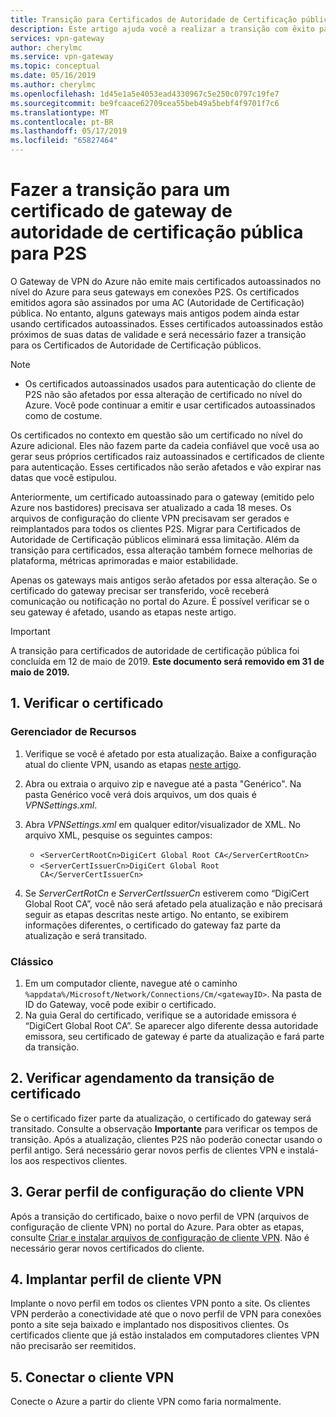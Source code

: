 ```yaml
---
title: Transição para Certificados de Autoridade de Certificação públicos para gateways P2S | Gateway de VPN do Azure | Microsoft Docs
description: Este artigo ajuda você a realizar a transição com êxito para os novos Certificados de Autoridade de Certificação públicos para gateways P2S.
services: vpn-gateway
author: cherylmc
ms.service: vpn-gateway
ms.topic: conceptual
ms.date: 05/16/2019
ms.author: cherylmc
ms.openlocfilehash: 1d45e1a5e4053ead4330967c5e250c0797c19fe7
ms.sourcegitcommit: be9fcaace62709cea55beb49a5bebf4f9701f7c6
ms.translationtype: MT
ms.contentlocale: pt-BR
ms.lasthandoff: 05/17/2019
ms.locfileid: "65827464"
---
```

# <a name="transition-to-a-public-ca-gateway-certificate-for-p2s"></a>Fazer a transição para um certificado de gateway de autoridade de certificação pública para P2S

O Gateway de VPN do Azure não emite mais certificados autoassinados no nível do Azure para seus gateways em conexões P2S. Os certificados emitidos agora são assinados por uma AC (Autoridade de Certificação) pública. No entanto, alguns gateways mais antigos podem ainda estar usando certificados autoassinados. Esses certificados autoassinados estão próximos de suas datas de validade e será necessário fazer a transição para os Certificados de Autoridade de Certificação públicos.

>[!NOTE]
> * Os certificados autoassinados usados para autenticação do cliente de P2S não são afetados por essa alteração de certificado no nível do Azure. Você pode continuar a emitir e usar certificados autoassinados como de costume.
>

Os certificados no contexto em questão são um certificado no nível do Azure adicional. Eles não fazem parte da cadeia confiável que você usa ao gerar seus próprios certificados raiz autoassinados e certificados de cliente para autenticação. Esses certificados não serão afetados e vão expirar nas datas que você estipulou.

Anteriormente, um certificado autoassinado para o gateway (emitido pelo Azure nos bastidores) precisava ser atualizado a cada 18 meses. Os arquivos de configuração do cliente VPN precisavam ser gerados e reimplantados para todos os clientes P2S. Migrar para Certificados de Autoridade de Certificação públicos eliminará essa limitação. Além da transição para certificados, essa alteração também fornece melhorias de plataforma, métricas aprimoradas e maior estabilidade.

Apenas os gateways mais antigos serão afetados por essa alteração. Se o certificado do gateway precisar ser transferido, você receberá comunicação ou notificação no portal do Azure. É possível verificar se o seu gateway é afetado, usando as etapas neste artigo.

> [!IMPORTANT]
> A transição para certificados de autoridade de certificação pública foi concluída em 12 de maio de 2019. **Este documento será removido em 31 de maio de 2019.**

## <a name="1-verify-your-certificate"></a>1. Verificar o certificado

### <a name="resource-manager"></a>Gerenciador de Recursos

1. Verifique se você é afetado por esta atualização. Baixe a configuração atual do cliente VPN, usando as etapas [neste artigo](point-to-site-vpn-client-configuration-azure-cert.md).

2. Abra ou extraia o arquivo zip e navegue até a pasta "Genérico". Na pasta Genérico você verá dois arquivos, um dos quais é *VPNSettings.xml*.
3. Abra *VPNSettings.xml* em qualquer editor/visualizador de XML. No arquivo XML, pesquise os seguintes campos:

   * `<ServerCertRootCn>DigiCert Global Root CA</ServerCertRootCn>`
   * `<ServerCertIssuerCn>DigiCert Global Root CA</ServerCertIssuerCn>`
4. Se *ServerCertRotCn* e *ServerCertIssuerCn* estiverem como “DigiCert Global Root CA”, você não será afetado pela atualização e não precisará seguir as etapas descritas neste artigo. No entanto, se exibirem informações diferentes, o certificado do gateway faz parte da atualização e será transitado.

### <a name="classic"></a>Clássico

1. Em um computador cliente, navegue até o caminho `%appdata%/Microsoft/Network/Connections/Cm/<gatewayID>`. Na pasta de ID do Gateway, você pode exibir o certificado.
2. Na guia Geral do certificado, verifique se a autoridade emissora é “DigiCert Global Root CA”. Se aparecer algo diferente dessa autoridade emissora, seu certificado de gateway é parte da atualização e fará parte da transição.

## <a name="2-check-certificate-transition-schedule"></a>2. Verificar agendamento da transição de certificado

Se o certificado fizer parte da atualização, o certificado do gateway será transitado. Consulte a observação **Importante** para verificar os tempos de transição. Após a atualização, clientes P2S não poderão conectar usando o perfil antigo. Será necessário gerar novos perfis de clientes VPN e instalá-los aos respectivos clientes.

## <a name="3-generate-vpn-client-configuration-profile"></a>3. Gerar perfil de configuração do cliente VPN

Após a transição do certificado, baixe o novo perfil de VPN (arquivos de configuração de cliente VPN) no portal do Azure. Para obter as etapas, consulte [Criar e instalar arquivos de configuração de cliente VPN](point-to-site-vpn-client-configuration-azure-cert.md). Não é necessário gerar novos certificados do cliente.

## <a name="4-deploy-vpn-client-profile"></a>4. Implantar perfil de cliente VPN

Implante o novo perfil em todos os clientes VPN ponto a site. Os clientes VPN perderão a conectividade até que o novo perfil de VPN para conexões ponto a site seja baixado e implantado nos dispositivos clientes. Os certificados cliente que já estão instalados em computadores clientes VPN não precisarão ser reemitidos.

## <a name="5-connect-the-vpn-client"></a>5. Conectar o cliente VPN

Conecte o Azure a partir do cliente VPN como faria normalmente.
